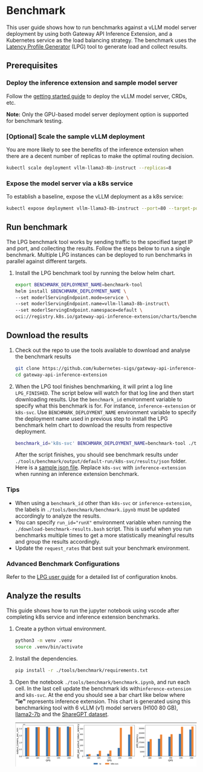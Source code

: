 # Benchmark

This user guide shows how to run benchmarks against a vLLM model server deployment by using both Gateway API
Inference Extension, and a Kubernetes service as the load balancing strategy. The benchmark uses the
[Latency Profile Generator](https://github.com/AI-Hypercomputer/inference-benchmark) (LPG) tool to generate
load and collect results.

## Prerequisites

### Deploy the inference extension and sample model server

Follow the [getting started guide](https://gateway-api-inference-extension.sigs.k8s.io/guides/#getting-started-with-gateway-api-inference-extension)
to deploy the vLLM model server, CRDs, etc.

__Note:__ Only the GPU-based model server deployment option is supported for benchmark testing.

### [Optional] Scale the sample vLLM deployment

You are more likely to see the benefits of the inference extension when there are a decent number of replicas to make the optimal routing decision.

```bash
kubectl scale deployment vllm-llama3-8b-instruct --replicas=8
```

### Expose the model server via a k8s service

To establish a baseline, expose the vLLM deployment as a k8s service:

```bash
kubectl expose deployment vllm-llama3-8b-instruct --port=80 --target-port=8000 --type=LoadBalancer
```

## Run benchmark

The LPG benchmark tool works by sending traffic to the specified target IP and port, and collecting the results.
Follow the steps below to run a single benchmark. Multiple LPG instances can be deployed to run benchmarks in
parallel against different targets.

1. Install the LPG benchmark tool by running the below helm chart.
    ```bash
    export BENCHMARK_DEPLOYMENT_NAME=benchmark-tool
    helm install $BENCHMARK_DEPLOYMENT_NAME \
    --set moderlServingEndpoint.mode=service \
    --set moderlServingEndpoint.name=vllm-llama3-8b-instruct\
    --set moderlServingEndpoint.namespace=default \
    oci://registry.k8s.io/gateway-api-inference-extension/charts/benchmark
    ```

## Download the results
1. Check out the repo to use the tools available to download and analyse the benchmark results

    ```bash
    git clone https://github.com/kubernetes-sigs/gateway-api-inference-extension
    cd gateway-api-inference-extension
    ```

1. When the LPG tool finishes benchmarking, it will print a log line `LPG_FINISHED`. The script below will watch for that log line and then start downloading results. Use the `benchmark_id` environment variable to specify what this benchmark is for. For instance, `inference-extension` or `k8s-svc`. Use `BENCHMARK_DEPLOYMENT_NAME` environment variable to specify the deployment name used in previous step to install the LPG benchmark helm chart to download the results from respective deployment.

    ```bash
    benchmark_id='k8s-svc' BENCHMARK_DEPLOYMENT_NAME=benchmark-tool ./tools/benchmark/download-benchmark-results.bash
    ```

    After the script finishes, you should see benchmark results under `./tools/benchmark/output/default-run/k8s-svc/results/json` folder.
    Here is a [sample json file](./sample.json). Replace `k8s-svc` with `inference-extension` when running an inference extension benchmark.

### Tips

* When using a `benchmark_id` other than `k8s-svc` or `inference-extension`, the labels in `./tools/benchmark/benchmark.ipynb` must be
  updated accordingly to analyze the results.
* You can specify `run_id="runX"` environment variable when running the `./download-benchmark-results.bash` script.
This is useful when you run benchmarks multiple times to get a more statistically meaningful results and group the results accordingly.
* Update the `request_rates` that best suit your benchmark environment.

### Advanced Benchmark Configurations

Refer to the [LPG user guide](https://github.com/AI-Hypercomputer/inference-benchmark?tab=readme-ov-file#configuring-the-benchmark) for a
detailed list of configuration knobs.

## Analyze the results

This guide shows how to run the jupyter notebook using vscode after completing k8s service and inference extension benchmarks.

1. Create a python virtual environment.

    ```bash
    python3 -m venv .venv
    source .venv/bin/activate
    ```

1. Install the dependencies.

    ```bash
    pip install -r ./tools/benchmark/requirements.txt
    ```

1. Open the notebook `./tools/benchmark/benchmark.ipynb`, and run each cell. In the last cell update the benchmark ids with`inference-extension` and `k8s-svc`. At the end you should
    see a bar chart like below where **"ie"** represents inference extension. This chart is generated using this benchmarking tool with 6 vLLM (v1) model servers (H100 80 GB), [llama2-7b](https://huggingface.co/meta-llama/Llama-2-7b-chat-hf/tree/main) and the [ShareGPT dataset](https://huggingface.co/datasets/anon8231489123/ShareGPT_Vicuna_unfiltered/resolve/main/ShareGPT_V3_unfiltered_cleaned_split.json).
    
    ![alt text](example-bar-chart.png)